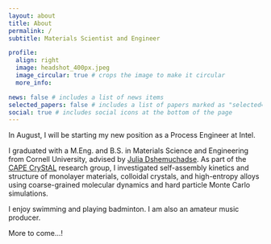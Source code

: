 ```yaml
---
layout: about
title: About
permalink: /
subtitle: Materials Scientist and Engineer

profile:
  align: right
  image: headshot_400px.jpeg
  image_circular: true # crops the image to make it circular
  more_info: 

news: false # includes a list of news items
selected_papers: false # includes a list of papers marked as "selected={true}"
social: true # includes social icons at the bottom of the page
---
```


In August, I will be starting my new position as a Process Engineer at Intel. 

I graduated with a M.Eng. and B.S. in Materials Science and Engineering from Cornell University, advised by <a href="https://www.mse.cornell.edu/faculty-directory/julia-dshemuchadse"> Julia Dshemuchadse</a>. As part of the <a href="https://capecrystal.mse.cornell.edu">CAPE CryStAL<a> research group, I investigated self-assembly kinetics and structure of monolayer materials, colloidal crystals, and high-entropy alloys using coarse-grained molecular dynamics and hard particle Monte Carlo simulations. 

I enjoy swimming and playing badminton. I am also an amateur music producer.

More to come...!